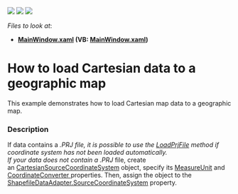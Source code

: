<!-- default badges list -->
![](https://img.shields.io/endpoint?url=https://codecentral.devexpress.com/api/v1/VersionRange/128571625/14.2.4%2B)
[![](https://img.shields.io/badge/Open_in_DevExpress_Support_Center-FF7200?style=flat-square&logo=DevExpress&logoColor=white)](https://supportcenter.devexpress.com/ticket/details/T207285)
[![](https://img.shields.io/badge/📖_How_to_use_DevExpress_Examples-e9f6fc?style=flat-square)](https://docs.devexpress.com/GeneralInformation/403183)
<!-- default badges end -->
<!-- default file list -->
*Files to look at*:

* **[MainWindow.xaml](./CS/CoordinateConverters/MainWindow.xaml) (VB: [MainWindow.xaml](./VB/CoordinateConverters/MainWindow.xaml))**
<!-- default file list end -->
# How to load Cartesian data to a geographic map


This example demonstrates how to load Cartesian map data to a geographic map.


<h3>Description</h3>

If data contains a <em>*.PRJ</em> file, it is possible to use the&nbsp;<a href="https://documentation.devexpress.com/#wpf/DevExpressXpfMapShapefileDataAdapter_LoadPrjFiletopic">LoadPrjFile</a> method if coordinate system&nbsp;has not&nbsp;been loaded automatically.<br />If your data does not contain a&nbsp;<em>*.PRJ</em> file, create an&nbsp;<a href="https://documentation.devexpress.com/#WPF/clsDevExpressXpfMapCartesianSourceCoordinateSystemtopic">CartesianSourceCoordinateSystem</a> object, specify its&nbsp;<a href="https://documentation.devexpress.com/#WPF/DevExpressXpfMapCartesianSourceCoordinateSystem_MeasureUnittopic">MeasureUnit</a> and <a href="https://documentation.devexpress.com/#WPF/DevExpressXpfMapSourceCoordinateSystem_CoordinateConvertertopic">CoordinateConverter </a>properties. Then, assign the object to the <a href="https://documentation.devexpress.com/#WPF/DevExpressXpfMapShapefileDataAdapter_SourceCoordinateSystemtopic">ShapefileDataAdapter.SourceCoordinateSystem</a>&nbsp;property.<br /><br />

<br/>


